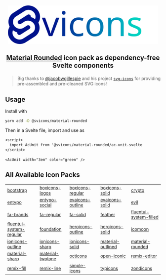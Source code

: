 <p align="center">
  <img src="https://raw.githubusercontent.com/janosh/svicons/main/site/static/svicons.svg" alt="Svicons" height=125>
</p>

<h2 align="center">

[Material Rounded][material-rounded] icon pack as dependency-free Svelte components

</h2>

> Big thanks to [@jacobwgillespie](https://github.com/jacobwgillespie) and his project [`svg-icons`](https://github.com/svg-icons/svg-icons) for providing pre-assembled and pre-cleaned SVG icons!

## Usage

Install with

```sh
yarn add -D @svicons/material-rounded
```

Then in a Svelte file, import and use as

```svelte
<script>
  import AcUnit from '@svicons/material-rounded/ac-unit.svelte
</script>

<AcUnit width="3em" color="green" />
```

## All Available Icon Packs

|                             |                      |                       |                       |                            |
| --------------------------- | -------------------- | --------------------- | --------------------- | -------------------------- |
| [bootstrap][]               | [boxicons-logos][]   | [boxicons-regular][]  | [boxicons-solid][]    | [crypto][]                 |
| [entypo][]                  | [entypo-social][]    | [evaicons-outline][]  | [evaicons-solid][]    | [evil][]                   |
| [fa-brands][]               | [fa-regular][]       | [fa-solid][]          | [feather][]           | [fluentui-system-filled][] |
| [fluentui-system-regular][] | [foundation][]       | [heroicons-outline][] | [heroicons-solid][]   | [icomoon][]                |
| [ionicons-outline][]        | [ionicons-sharp][]   | [ionicons-solid][]    | [material-outlined][] | [material-rounded][]       |
| [material-sharp][]          | [material-twotone][] | [octicons][]          | [open-iconic][]       | [remix-editor][]           |
| [remix-fill][]              | [remix-line][]       | [simple-icons][]      | [typicons][]          | [zondicons][]              |

[bootstrap]: https://npmjs.com/package/@svicons/bootstrap
[boxicons-logos]: https://npmjs.com/package/@svicons/boxicons-logos
[boxicons-regular]: https://npmjs.com/package/@svicons/boxicons-regular
[boxicons-solid]: https://npmjs.com/package/@svicons/boxicons-solid
[crypto]: https://npmjs.com/package/@svicons/crypto
[entypo]: https://npmjs.com/package/@svicons/entypo
[entypo-social]: https://npmjs.com/package/@svicons/entypo-social
[evaicons-outline]: https://npmjs.com/package/@svicons/evaicons-outline
[evaicons-solid]: https://npmjs.com/package/@svicons/evaicons-solid
[evil]: https://npmjs.com/package/@svicons/evil
[fa-brands]: https://npmjs.com/package/@svicons/fa-brands
[fa-regular]: https://npmjs.com/package/@svicons/fa-regular
[fa-solid]: https://npmjs.com/package/@svicons/fa-solid
[feather]: https://npmjs.com/package/@svicons/feather
[fluentui-system-filled]: https://npmjs.com/package/@svicons/fluentui-system-filled
[fluentui-system-regular]: https://npmjs.com/package/@svicons/fluentui-system-regular
[foundation]: https://npmjs.com/package/@svicons/foundation
[heroicons-outline]: https://npmjs.com/package/@svicons/heroicons-outline
[heroicons-solid]: https://npmjs.com/package/@svicons/heroicons-solid
[icomoon]: https://npmjs.com/package/@svicons/icomoon
[ionicons-sharp]: https://npmjs.com/package/@svicons/ionicons-sharp
[ionicons-solid]: https://npmjs.com/package/@svicons/ionicons-solid
[ionicons-outline]: https://npmjs.com/package/@svicons/ionicons-outline
[material]: https://npmjs.com/package/@svicons/material
[material-outlined]: https://npmjs.com/package/@svicons/material-outlined
[material-rounded]: https://npmjs.com/package/@svicons/material-rounded
[material-twotone]: https://npmjs.com/package/@svicons/material-twotone
[material-sharp]: https://npmjs.com/package/@svicons/material-sharp
[octicons]: https://npmjs.com/package/@svicons/octicons
[open-iconic]: https://npmjs.com/package/@svicons/open-iconic
[remix-fill]: https://npmjs.com/package/@svicons/remix-fill
[remix-editor]: https://npmjs.com/package/@svicons/remix-editor
[remix-line]: https://npmjs.com/package/@svicons/remix-line
[simple-icons]: https://npmjs.com/package/@svicons/simple-icons
[typicons]: https://npmjs.com/package/@svicons/typicons
[zondicons]: https://npmjs.com/package/@svicons/zondicons
